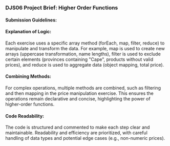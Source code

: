 ### DJS06 Project Brief: Higher Order Functions

#### Submission Guidelines:

#### Explanation of Logic:
Each exercise uses a specific array method (forEach, map, filter, reduce) to manipulate and transform the data.
For example, map is used to create new arrays (uppercase transformation, name lengths), filter is used to exclude certain elements (provinces containing "Cape", products without valid prices), and reduce is used to aggregate data (object mapping, total price).

#### Combining Methods:
For complex operations, multiple methods are combined, such as filtering and then mapping in the price manipulation exercise.
This ensures the operations remain declarative and concise, highlighting the power of higher-order functions.

#### Code Readability:
The code is structured and commented to make each step clear and maintainable.
Readability and efficiency are prioritized, with careful handling of data types and potential edge cases (e.g., non-numeric prices).


